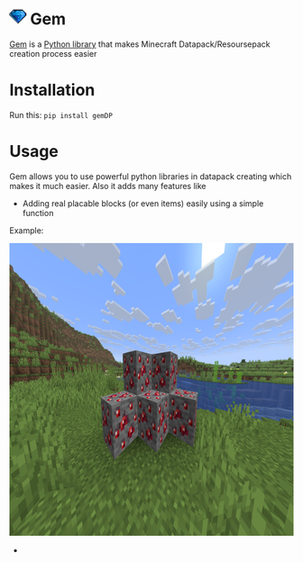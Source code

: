 # <img src="https://raw.githubusercontent.com/UniversalShift/GemDP/refs/heads/main/Assets/Gem.gif" width="30" height="30" />  Gem

[Gem](https://github.com/UniversalShift/GemDP) is a [Python library](https://pypi.org/project/gemDP/0.0.4/) that makes Minecraft Datapack/Resoursepack creation process easier


# Installation

Run this:
<code>pip install gemDP</code>

# Usage

Gem allows you to use powerful python libraries in datapack creating which makes it much easier.
Also it adds many features like

- Adding real placable blocks (or even items) easily using a simple function


Example:

<img src="https://raw.githubusercontent.com/UniversalShift/GemDP/refs/heads/main/Assets/example.png" width="720" height="520" />

-
